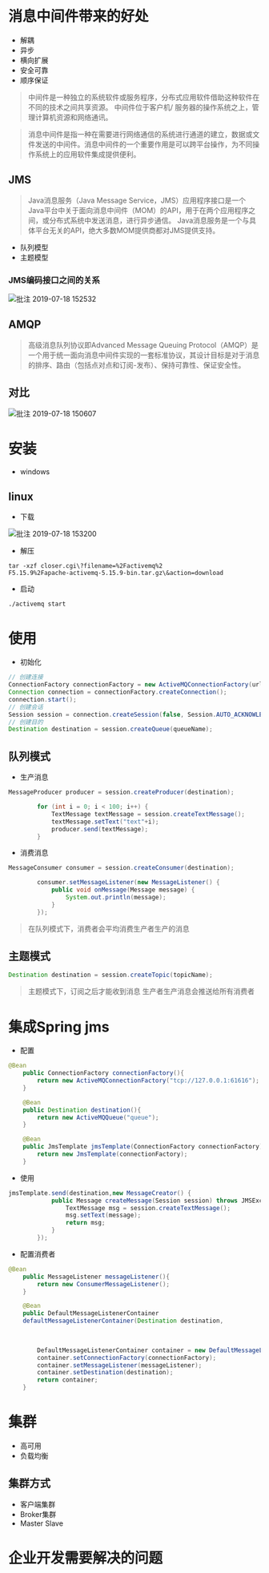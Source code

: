 # 消息中间件带来的好处

- 解耦
- 异步
- 横向扩展
- 安全可靠
- 顺序保证

> 中间件是一种独立的系统软件或服务程序，分布式应用软件借助这种软件在不同的技术之间共享资源。 中间件位于客户机/ 服务器的操作系统之上，管理计算机资源和网络通讯。

> 消息中间件是指一种在需要进行网络通信的系统进行通道的建立，数据或文件发送的中间件。消息中间件的一个重要作用是可以跨平台操作，为不同操作系统上的应用软件集成提供便利。

## JMS

> Java消息服务（Java Message Service，JMS）应用程序接口是一个Java平台中关于面向消息中间件（MOM）的API，用于在两个应用程序之间，或分布式系统中发送消息，进行异步通信。 Java消息服务是一个与具体平台无关的API，绝大多数MOM提供商都对JMS提供支持。

- 队列模型
- 主题模型

### JMS编码接口之间的关系

![批注 2019-07-18 152532](/assets/批注%202019-07-18%20152532.png)

## AMQP

> 高级消息队列协议即Advanced Message Queuing Protocol（AMQP）是一个用于统一面向消息中间件实现的一套标准协议，其设计目标是对于消息的排序、路由（包括点对点和订阅-发布）、保持可靠性、保证安全性。

## 对比

![批注 2019-07-18 150607](/assets/批注%202019-07-18%20150607.png)

# 安装

- windows

## linux

- 下载

![批注 2019-07-18 153200](/assets/批注%202019-07-18%20153200.png)

- 解压

```shell
tar -xzf closer.cgi\?filename=%2Factivemq%2
F5.15.9%2Fapache-activemq-5.15.9-bin.tar.gz\&action=download
```

- 启动

```shell
./activemq start
```

# 使用

- 初始化

```java
// 创建连接
ConnectionFactory connectionFactory = new ActiveMQConnectionFactory(url);
Connection connection = connectionFactory.createConnection();
connection.start();
// 创建会话
Session session = connection.createSession(false, Session.AUTO_ACKNOWLEDGE);
// 创建目的
Destination destination = session.createQueue(queueName);
```

## 队列模式

- 生产消息

```java
MessageProducer producer = session.createProducer(destination);

        for (int i = 0; i < 100; i++) {
            TextMessage textMessage = session.createTextMessage();
            textMessage.setText("text"+i);
            producer.send(textMessage);
        }
```

- 消费消息

```java
MessageConsumer consumer = session.createConsumer(destination);

        consumer.setMessageListener(new MessageListener() {
            public void onMessage(Message message) {
                System.out.println(message);
            }
        });
```

> 在队列模式下，消费者会平均消费生产者生产的消息

## 主题模式

```java
Destination destination = session.createTopic(topicName);
```

> 主题模式下，订阅之后才能收到消息 生产者生产消息会推送给所有消费者

# 集成Spring jms

- 配置

```java
@Bean
    public ConnectionFactory connectionFactory(){
        return new ActiveMQConnectionFactory("tcp://127.0.0.1:61616");
    }

    @Bean
    public Destination destination(){
        return new ActiveMQQueue("queue");
    }

    @Bean
    public JmsTemplate jmsTemplate(ConnectionFactory connectionFactory){
        return new JmsTemplate(connectionFactory);
    }
```

- 使用

```java
jmsTemplate.send(destination,new MessageCreator() {
            public Message createMessage(Session session) throws JMSException {
                TextMessage msg = session.createTextMessage();
                msg.setText(message);
                return msg;
            }
        });
```

- 配置消费者

```java
@Bean
    public MessageListener messageListener(){
        return new ConsumerMessageListener();
    }

    @Bean
    public DefaultMessageListenerContainer 
    defaultMessageListenerContainer(Destination destination,
                                                                           ConnectionFactory connectionFactory,
                                                                           MessageListener messageListener){

        DefaultMessageListenerContainer container = new DefaultMessageListenerContainer();
        container.setConnectionFactory(connectionFactory);
        container.setMessageListener(messageListener);
        container.setDestination(destination);
        return container;
    }
```

# 集群

- 高可用
- 负载均衡

## 集群方式

- 客户端集群
- Broker集群
- Master Slave

# 企业开发需要解决的问题


